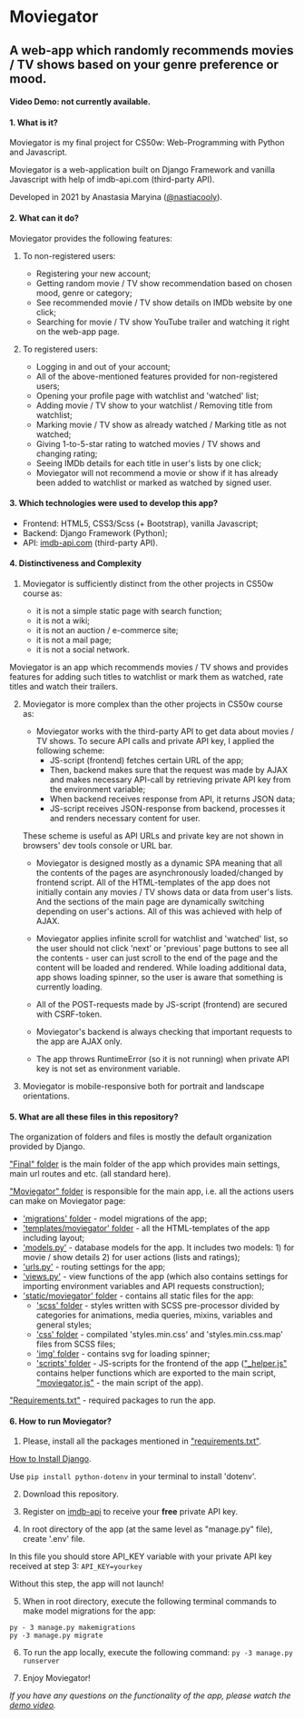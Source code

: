 # Moviegator
## A web-app which randomly recommends movies / TV shows based on your genre preference or mood.

#### Video Demo: not currently available.


#### 1. What is it?
  
Moviegator is my final project for CS50w: Web-Programming with Python and Javascript.

Moviegator is a web-application built on Django Framework and vanilla Javascript with help of imdb-api.com (third-party API).

Developed in 2021 by Anastasia Maryina ([@nastiacooly](https://github.com/nastiacooly)).


#### 2. What can it do?
  
Moviegator provides the following features:

1. To non-registered users:
    - Registering your new account;
    - Getting random movie / TV show recommendation based on chosen mood, genre or category;
    - See recommended movie / TV show details on IMDb website by one click;
    - Searching for movie / TV show YouTube trailer and watching it right on the web-app page.

2. To registered users:
    - Logging in and out of your account;
    - All of the above-mentioned features provided for non-registered users;
    - Opening your profile page with watchlist and 'watched' list;
    - Adding movie / TV show to your watchlist / Removing title from watchlist;
    - Marking movie / TV show as already watched / Marking title as not watched;
    - Giving 1-to-5-star rating to watched movies / TV shows and changing rating;
    - Seeing IMDb details for each title in user's lists by one click;
    - Moviegator will not recommend a movie or show if it has already been added to watchlist or marked as watched by signed user.


#### 3. Which technologies were used to develop this app?

  - Frontend: HTML5, CSS3/Scss (+ Bootstrap), vanilla Javascript;
  - Backend: Django Framework (Python);
  - API: [imdb-api.com](https://imdb-api.com) (third-party API).


#### 4. Distinctiveness and Complexity

1. Moviegator is sufficiently distinct from the other projects in CS50w course as:

    - it is not a simple static page with search function;
    - it is not a wiki;
    - it is not an auction / e-commerce site;
    - it is not a mail page;
    - it is not a social network.

Moviegator is an app which recommends movies / TV shows and provides features 
for adding such titles to watchlist or mark them as watched, rate titles and watch their trailers.

2. Moviegator is more complex than the other projects in CS50w course as:

    - Moviegator works with the third-party API to get data about movies / TV shows. 
        To secure API calls and private API key, I applied the following scheme:
        - JS-script (frontend) fetches certain URL of the app;
        - Then, backend makes sure that the request was made by AJAX 
        and makes necessary API-call by retrieving private API key from the environment variable;
        - When backend receives response from API, it returns JSON data;
        - JS-script receives JSON-response from backend, processes it and renders necessary content for user.
    
    These scheme is useful as API URLs and private key are not shown in browsers' dev tools console or URL bar.

    - Moviegator is designed mostly as a dynamic SPA meaning that all the contents of the pages are asynchronously loaded/changed by frontend script. All of the HTML-templates of the app does not initially contain any movies / TV shows data or data from user's lists. And the sections of the main page are dynamically switching depending on user's actions. 
    All of this was achieved with help of AJAX.

    - Moviegator applies infinite scroll for watchlist and 'watched' list, so the user should not click 'next' or 'previous' page buttons to see all the contents - user can just scroll to the end of the page and the content will be loaded and rendered.
    While loading additional data, app shows loading spinner, so the user is aware that something is currently loading.

    - All of the POST-requests made by JS-script (frontend) are secured with CSRF-token.

    - Moviegator's backend is always checking that important requests to the app are AJAX only.

    - The app throws RuntimeError (so it is not running) when private API key is not set as environment variable.

3. Moviegator is mobile-responsive both for portrait and landscape orientations.


#### 5. What are all these files in this repository?

The organization of folders and files is mostly the default organization provided by Django.

["Final" folder](final/) is the main folder of the app which provides main settings, main url routes and etc. (all standard here).

["Moviegator" folder](moviegator/) is responsible for the main app, i.e. all the actions users can make on Moviegator page:
- ['migrations' folder](moviegator/migrations) - model migrations of the app;
- ['templates/moviegator' folder](moviegator/templates/moviegator) - all the HTML-templates of the app including layout;
- ['models.py'](moviegator/models.py) - database models for the app. It includes two models: 1) for movie / show details 2) for user actions (lists and ratings);
- ['urls.py'](moviegator/urls.py) - routing settings for the app;
- ['views.py'](moviegator/views.py) - view functions of the app (which also contains settings for importing environment variables and API requests construction);
- ['static/moviegator' folder](moviegator/static/moviegator) - contains all static files for the app:
    - ['scss' folder](moviegator/static/moviegator/scss) - styles written with SCSS pre-processor divided by categories for animations, media queries, mixins, variables and general styles;
    - ['css' folder](moviegator/static/moviegator/css) - compilated 'styles.min.css' and 'styles.min.css.map' files from SCSS files;
    -  ['img' folder](moviegator/static/moviegator/img) - contains svg for loading spinner;
    - ['scripts' folder](moviegator/static/moviegator/scripts) - JS-scripts for the frontend of the app (["_helper.js"](moviegator/static/moviegator/scripts/_helper.js) contains helper functions which are exported to the main script, ["moviegator.js"](moviegator/static/moviegator/scripts/moviegator.js) - the main script of the app).

["Requirements.txt"](requirements.txt) - required packages to run the app.


#### 6. How to run Moviegator?

1. Please, install all the packages mentioned in ["requirements.txt"](requirements.txt).

[How to Install Django](https://docs.djangoproject.com/en/3.2/topics/install/).

Use `pip install python-dotenv` in your terminal to install 'dotenv'.

2. Download this repository.

3. Register on [imdb-api](https://imdb-api.com/Identity/Account/Register) to receive your **free** private API key.

4. In root directory of the app (at the same level as "manage.py" file), create '.env' file. 

In this file you should store API_KEY variable with your private API key received at step 3:
    `API_KEY=yourkey`

Without this step, the app will not launch!

5. When in root directory, execute the following terminal commands to make model migrations for the app:
```
py - 3 manage.py makemigrations
py -3 manage.py migrate
```

6. To run the app locally, execute the following command:
`py -3 manage.py runserver`

7. Enjoy Moviegator! 

*If you have any questions on the functionality of the app, please watch the [demo video](https://github.com/nastiacooly/moviegator#video-demo-not-currently-available).*


